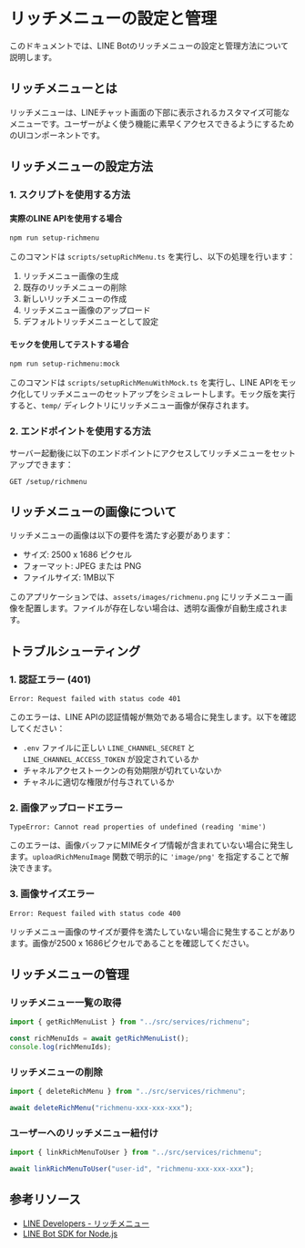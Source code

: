 # リッチメニューの設定と管理

このドキュメントでは、LINE Botのリッチメニューの設定と管理方法について説明します。

## リッチメニューとは

リッチメニューは、LINEチャット画面の下部に表示されるカスタマイズ可能なメニューです。ユーザーがよく使う機能に素早くアクセスできるようにするためのUIコンポーネントです。

## リッチメニューの設定方法

### 1. スクリプトを使用する方法

#### 実際のLINE APIを使用する場合

```bash
npm run setup-richmenu
```

このコマンドは `scripts/setupRichMenu.ts` を実行し、以下の処理を行います：

1. リッチメニュー画像の生成
2. 既存のリッチメニューの削除
3. 新しいリッチメニューの作成
4. リッチメニュー画像のアップロード
5. デフォルトリッチメニューとして設定

#### モックを使用してテストする場合

```bash
npm run setup-richmenu:mock
```

このコマンドは `scripts/setupRichMenuWithMock.ts` を実行し、LINE APIをモック化してリッチメニューのセットアップをシミュレートします。モック版を実行すると、`temp/` ディレクトリにリッチメニュー画像が保存されます。

### 2. エンドポイントを使用する方法

サーバー起動後に以下のエンドポイントにアクセスしてリッチメニューをセットアップできます：

```
GET /setup/richmenu
```

## リッチメニューの画像について

リッチメニューの画像は以下の要件を満たす必要があります：

- サイズ: 2500 x 1686 ピクセル
- フォーマット: JPEG または PNG
- ファイルサイズ: 1MB以下

このアプリケーションでは、`assets/images/richmenu.png` にリッチメニュー画像を配置します。ファイルが存在しない場合は、透明な画像が自動生成されます。

## トラブルシューティング

### 1. 認証エラー (401)

```
Error: Request failed with status code 401
```

このエラーは、LINE APIの認証情報が無効である場合に発生します。以下を確認してください：

- `.env` ファイルに正しい `LINE_CHANNEL_SECRET` と `LINE_CHANNEL_ACCESS_TOKEN` が設定されているか
- チャネルアクセストークンの有効期限が切れていないか
- チャネルに適切な権限が付与されているか

### 2. 画像アップロードエラー

```
TypeError: Cannot read properties of undefined (reading 'mime')
```

このエラーは、画像バッファにMIMEタイプ情報が含まれていない場合に発生します。`uploadRichMenuImage` 関数で明示的に `'image/png'` を指定することで解決できます。

### 3. 画像サイズエラー

```
Error: Request failed with status code 400
```

リッチメニュー画像のサイズが要件を満たしていない場合に発生することがあります。画像が2500 x 1686ピクセルであることを確認してください。

## リッチメニューの管理

### リッチメニュー一覧の取得

```typescript
import { getRichMenuList } from "../src/services/richmenu";

const richMenuIds = await getRichMenuList();
console.log(richMenuIds);
```

### リッチメニューの削除

```typescript
import { deleteRichMenu } from "../src/services/richmenu";

await deleteRichMenu("richmenu-xxx-xxx-xxx");
```

### ユーザーへのリッチメニュー紐付け

```typescript
import { linkRichMenuToUser } from "../src/services/richmenu";

await linkRichMenuToUser("user-id", "richmenu-xxx-xxx-xxx");
```

## 参考リソース

- [LINE Developers - リッチメニュー](https://developers.line.biz/ja/docs/messaging-api/using-rich-menus/)
- [LINE Bot SDK for Node.js](https://github.com/line/line-bot-sdk-nodejs) 